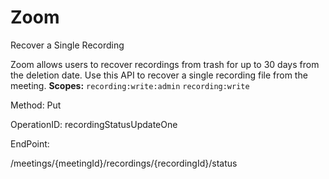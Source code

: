 #     Zoom


Recover a Single Recording

Zoom allows users to recover recordings from trash for up to 30 days from the deletion date. Use this API to recover a single recording file from the meeting.
**Scopes:** `recording:write:admin` `recording:write`
 


Method: Put

OperationID: recordingStatusUpdateOne

EndPoint:

/meetings/{meetingId}/recordings/{recordingId}/status
